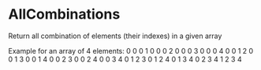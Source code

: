 # AllCombinations
Return all combination of elements  (their indexes) in a given array


Example for an array of 4 elements:
0 0 0 1
0 0 0 2
0 0 0 3
0 0 0 4
0 0 1 2
0 0 1 3
0 0 1 4
0 0 2 3
0 0 2 4
0 0 3 4
0 1 2 3
0 1 2 4
0 1 3 4
0 2 3 4
1 2 3 4
